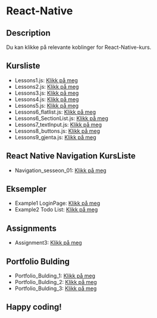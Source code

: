 # React-Native

## Description
Du kan klikke på relevante koblinger for React-Native-kurs.

## Kursliste

- Lessons1.js: [Klikk på meg](https://github.com/serdardurmus/React-Native-koder/blob/main/learnReactNative/src/README%20Lessons1.md)
- Lessons2.js: [Klikk på meg](https://github.com/serdardurmus/React-Native-koder/blob/main/learnReactNative/src/README%20Lessons2.md)
- Lessons3.js: [Klikk på meg](https://github.com/serdardurmus/React-Native-koder/blob/main/learnReactNative/src/README%20Lessons3.md)
- Lessons4.js: [Klikk på meg](https://github.com/serdardurmus/React-Native-koder/blob/main/learnReactNative/src/README%20Lessons4.md)
- Lessons5.js: [Klikk på meg](https://github.com/serdardurmus/React-Native-koder/blob/main/learnReactNative/src/README%20Lessons5.md)
- Lessons6_flatlist.js: [Klikk på meg](https://github.com/serdardurmus/React-Native-koder/blob/main/learnReactNative/src/Lessons6_flatlist.md)
- Lessons6_SectionList.js: [Klikk på meg](https://github.com/serdardurmus/React-Native-koder/blob/main/learnReactNative/src/Lessons6_SectionList.md)
- Lessons7_textInput.js: [Klikk på meg](https://github.com/serdardurmus/React-Native-koder/blob/main/learnReactNative/src/Lessons7_textInput.md)
- Lessons8_buttons.js: [Klikk på meg](https://github.com/serdardurmus/React-Native-koder/blob/main/learnReactNative/src/Lessons8_buttons.md)
- Lessons9_gjenta.js: [Klikk på meg](https://github.com/serdardurmus/React-Native-koder/blob/main/learnReactNative/src/Lessons9_gjenta.md)

## React Native Navigation KursListe
- Navigation_sesseon_01: [Klikk på meg](https://github.com/serdardurmus/React-Native-koder/blob/main/learnReactNative/src/Navigation_sesseon_01/Navigation_sesseon_01.md)

## Eksempler
- Example1 LoginPage: [Klikk på meg](https://github.com/serdardurmus/React-Native-koder/blob/main/learnReactNative/src/Example1_LoginPage.md)
- Example2 Todo List: [Klikk på meg](https://github.com/serdardurmus/React-Native-koder/blob/main/learnReactNative/src/Todo/Todo.md)


## Assignments
- Assignment3: [Klikk på meg](https://github.com/serdardurmus/React-Native-koder/blob/main/learnReactNative/src/Sprint_3_Assignment/Sprint_3_Assignment.md)

## Portfolio Bulding
- Portfolio_Bulding_1: [Klikk på meg](https://github.com/serdardurmus/React-Native-koder/blob/main/learnReactNative/src/Portfolio_Bulding_1/Portfolio_Bulding_1.md)
- Portfolio_Bulding_2: [Klikk på meg](https://github.com/serdardurmus/React-Native-koder/blob/main/learnReactNative/src/Portfolio_Bulding_2/Portfolio_Bulding_2.md)
- Portfolio_Bulding_3: [Klikk på meg](https://github.com/serdardurmus/React-Native-koder/blob/main/learnReactNative/src/Portfolio_Bulding_3/Portfolio_Bulding_3.md)

## Happy coding!

